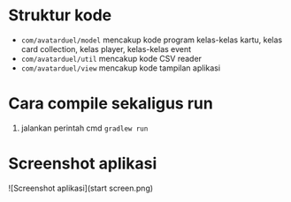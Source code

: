 # Struktur kode
- `com/avatarduel/model` mencakup kode program kelas-kelas kartu, kelas card collection, kelas player, kelas-kelas event
- `com/avatarduel/util` mencakup kode CSV reader
- `com/avatarduel/view` mencakup kode tampilan aplikasi

# Cara compile sekaligus run
1. jalankan perintah cmd `gradlew run`

# Screenshot aplikasi
![Screenshot aplikasi](start screen.png)
